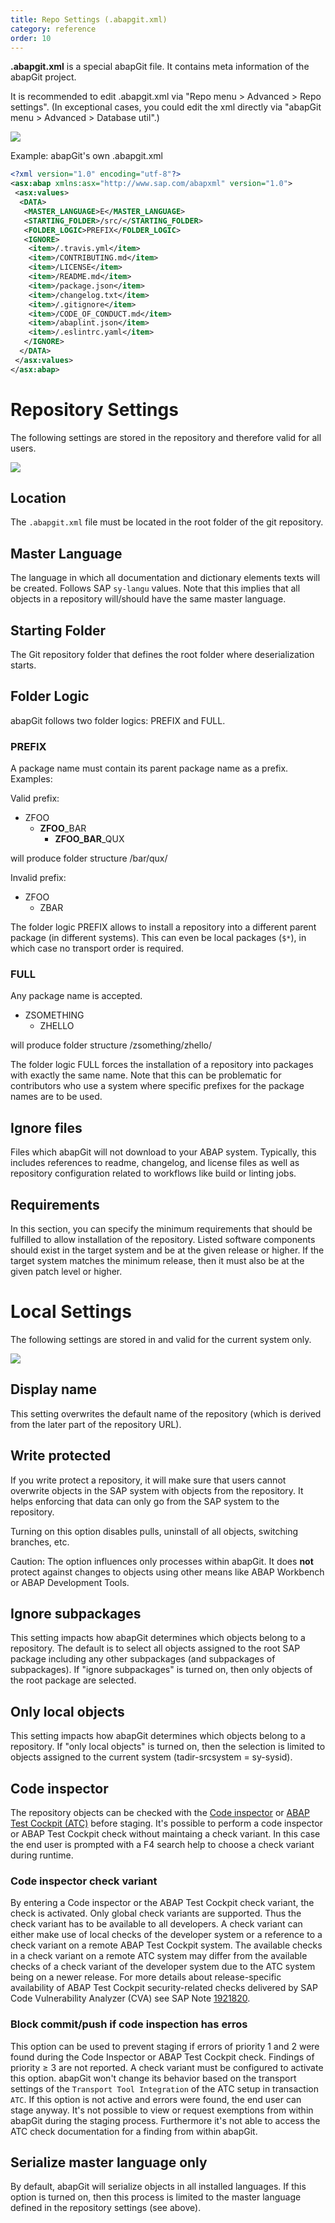 ```yaml
---
title: Repo Settings (.abapgit.xml)
category: reference
order: 10
---
```


**.abapgit.xml** is a special abapGit file. It contains meta information of the abapGit project.

It is recommended to edit .abapgit.xml via "Repo menu > Advanced > Repo settings". 
(In exceptional cases, you could edit the xml directly via "abapGit menu > Advanced > Database util".)

![](img/repo_settings_menu.png)

Example: abapGit's own .abapgit.xml

```xml
<?xml version="1.0" encoding="utf-8"?>
<asx:abap xmlns:asx="http://www.sap.com/abapxml" version="1.0">
 <asx:values>
  <DATA>
   <MASTER_LANGUAGE>E</MASTER_LANGUAGE>
   <STARTING_FOLDER>/src/</STARTING_FOLDER>
   <FOLDER_LOGIC>PREFIX</FOLDER_LOGIC>
   <IGNORE>
    <item>/.travis.yml</item>
    <item>/CONTRIBUTING.md</item>
    <item>/LICENSE</item>
    <item>/README.md</item>
    <item>/package.json</item>
    <item>/changelog.txt</item>
    <item>/.gitignore</item>
    <item>/CODE_OF_CONDUCT.md</item>
    <item>/abaplint.json</item>
    <item>/.eslintrc.yaml</item>
   </IGNORE>
  </DATA>
 </asx:values>
</asx:abap>
```

# Repository Settings

The following settings are stored in the repository and therefore valid for all users.

![](img/repo_settings_abapgit_xml.png)

## Location
The `.abapgit.xml` file must be located in the root folder of the git repository.

## Master Language

The language in which all documentation and dictionary elements texts will be created. Follows SAP `sy-langu` values. Note that this implies that all objects in a repository will/should have the same master language.

## Starting Folder

The Git repository folder that defines the root folder where deserialization starts.

## Folder Logic

abapGit follows two folder logics: PREFIX and FULL.

### PREFIX

A package name must contain its parent package name as a prefix. Examples:

Valid prefix:
* ZFOO
  * **ZFOO**_BAR
    * **ZFOO_BAR**_QUX

will produce folder structure /bar/qux/

Invalid prefix:
* ZFOO
  * ZBAR

The folder logic PREFIX allows to install a repository into a different parent package (in different systems). This can even be local packages (`$*`), in which case no transport order is required.

### FULL

Any package name is accepted.

* ZSOMETHING
  * ZHELLO

will produce folder structure /zsomething/zhello/

The folder logic FULL forces the installation of a repository into packages with exactly the same name. Note that this can be problematic for contributors who use a system where specific prefixes for the package names are to be used.

## Ignore files

Files which abapGit will not download to your ABAP system. Typically, this includes references to readme, changelog, and license 
files as well as repository configuration related to workflows like build or linting jobs.

## Requirements

In this section, you can specify the minimum requirements that should be fulfilled to allow installation of the repository. Listed software components should exist in the target system and be at the given release or higher. If the target system matches the minimum release, then it must also be at the given patch level or higher.

# Local Settings

The following settings are stored in and valid for the current system only. 

![](img/repo_settings_locals.png)

## Display name

This setting overwrites the default name of the repository (which is derived from the later part of the repository URL).

## Write protected

If you write protect a repository, it will make sure that users cannot overwrite objects in the SAP system with objects from the  repository. It helps enforcing that data can only go from the SAP system to the repository.

Turning on this option disables pulls, uninstall of all objects, switching branches, etc.

Caution: The option influences only processes within abapGit. It does **not** protect against changes to objects using other means like ABAP Workbench or ABAP Development Tools. 

## Ignore subpackages

This setting impacts how abapGit determines which objects belong to a repository. The default is to select all objects assigned to the root SAP package including any other subpackages (and subpackages of subpackages). If "ignore subpackages" is turned on, then only objects of the root package are selected.

## Only local objects 

This setting impacts how abapGit determines which objects belong to a repository. If "only local objects" is turned on, then the selection is limited to objects assigned to the current system (tadir-srcsystem = sy-sysid).

## Code inspector

The repository objects can be checked with the [Code inspector](https://help.sap.com/viewer/ba879a6e2ea04d9bb94c7ccd7cdac446/7.5.18/en-US/49205531d0fc14cfe10000000a42189b.html) or [ABAP Test Cockpit (ATC)](https://help.sap.com/viewer/ba879a6e2ea04d9bb94c7ccd7cdac446/7.5.18/en-US/62c41ad841554516bb06fb3620540e47.html) before staging. It's possible to perform a code inspector or ABAP Test Cockpit check without maintaing a check variant. In this case the end user is prompted with a F4 search help to choose a check variant during runtime.

### Code inspector check variant

By entering a Code inspector or the ABAP Test Cockpit check variant, the check is activated. Only global check variants are supported. Thus the check variant has to be available to all developers. A check variant can either make use of local checks of the developer system or a reference to a check variant on a remote ABAP Test Cockpit system. The available checks in a check variant on a remote ATC system may differ from the available checks of a check variant of the developer system due to the ATC system being on a newer release. For more details about release-specific availability of ABAP Test Cockpit security-related checks delivered by SAP Code Vulnerability Analyzer (CVA) see SAP Note [1921820](https://launchpad.support.sap.com/#/notes/1921820).

### Block commit/push if code inspection has erros

This option can be used to prevent staging if errors of priority 1 and 2 were found during the Code Inspector or ABAP Test Cockpit  check. Findings of priority &ge; 3 are not reported. A check variant must be configured to activate this option. abapGit won't change its behavior based on the transport settings of the `Transport Tool Integration` of the ATC setup in transaction `ATC`. If this option is not active and errors were found, the end user can stage anyway. It's not possible to view or request exemptions from within abapGit during the staging process. Furthermore it's not able to access the ATC check documentation for a finding from within abapGit.

## Serialize master language only

By default, abapGit will serialize objects in all installed languages. If this option is turned on, then this process is limited to the master language defined in the repository settings (see above). 
